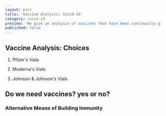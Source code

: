 ```yaml
---
layout: post
title: 'Vaccine Analysis: Covid-19'
category: covid-19
preview: "We give an analysis of vaccines that have been continually given to us each day to develop immunity to covid-19. Are vaccines the only way to develop immunity? How as the net wealth of major biotech companies increased during this time and what would be the average price for a vaccine? Why would this be? All that and more in this post!"
published: false
---
```


## Vaccine Analysis: Choices

1. Pfizer's Vials

2. Moderna's Vials

3. Johnson & Johnson's Vials


## Do we need vaccines? yes or no?

### Alternative Means of Building Immunity
